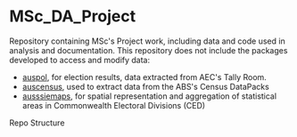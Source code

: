 # MSc_DA_Project

Repository containing MSc's Project work, including data and code used in analysis and documentation.
This repository does not include the packages developed to access and modify data:

* [auspol](https://github.com/carlosyanez/auspol), for election results, data extracted from AEC's Tally Room.
* [auscensus](https://github.com/carlosyanez/auscensus), used to extract data from the ABS's Census DataPacks
* [ausssiemaps](https://github.com/carlosyanez/aussiemaps), for spatial representation and aggregation of statistical areas in Commonwealth Electoral Divisions (CED) 

Repo Structure
